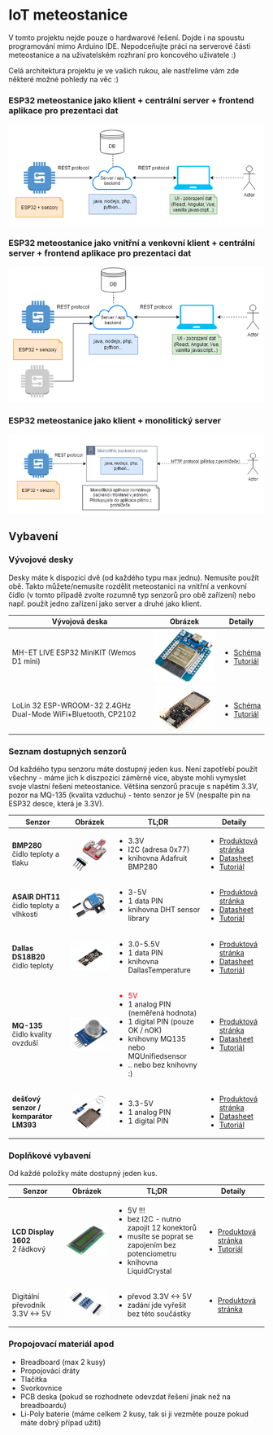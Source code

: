 # IoT meteostanice

V tomto projektu nejde pouze o hardwarové řešení. Dojde i na spoustu programování mimo Arduino IDE. Nepodceňujte práci na serverové části meteostanice a na uživatelském rozhraní pro koncového uživatele :)

Celá architektura projektu je ve vašich rukou, ale nastřelíme vám zde některé možné pohledy na věc :)

### ESP32 meteostanice jako klient + centrální server + frontend aplikace pro prezentaci dat

![arch1](image/arch1.png)

### ESP32 meteostanice jako vnitřní a venkovní klient + centrální server + frontend aplikace pro prezentaci dat

![arch2](image/arch2.png)

### ESP32 meteostanice jako klient + monolitický server

![arch3](image/arch3.png)

## Vybavení

### Vývojové desky

Desky máte k dispozici dvě (od každého typu max jednu). Nemusíte použít obě. Takto můžete/nemusíte rozdělit meteostanici na vnitřní a venkovní čidlo (v tomto případě zvolte rozumně typ senzorů pro obě zařízení) nebo např. použít jedno zařízení jako server a druhé jako klient.

| Vývojová deska   | Obrázek   | Detaily |
| ----------- | ----------- | ----------- |
| MH-ET LIVE ESP32 MiniKIT (Wemos D1 mini)   | ![Wemos ESP32 D1 mini](/image/wemos.png "Wemos ESP32 D1 mini")        | <ul><li>[Schéma](/image/d1_schema.png)</li><li>[Tutoriál](https://randomnerdtutorials.com/getting-started-with-esp32/)</li></ul>   |
| LoLin 32 ESP-WROOM-32 2.4GHz Dual-Mode WiFi+Bluetooth, CP2102 | ![Wemos Lolin 32](/image/lolin32.png "Wemos Lolin 32")  |  <ul><li>[Schéma](/image/lolin_schema.png)</li><li>[Tutoriál](https://randomnerdtutorials.com/getting-started-with-esp32/)</li></ul>   |

### Seznam dostupných senzorů

Od každého typu senzoru máte dostupný jeden kus. Není zapotřebí použít všechny - máme jich k diszpozici záměrně více, abyste mohli vymyslet svoje vlastní řešení meteostanice. Většina senzorů pracuje s napětím 3.3V, pozor na MQ-135 (kvalita vzduchu) - tento senzor je 5V (nespalte pin na ESP32 desce, která je 3.3V).

<table>
    <thead>
        <tr>
            <th>Senzor</th>
            <th>Obrázek</th>
            <th>TL;DR</th>
            <th>Detaily</th>
        </tr>
    </thead>
    <tbody>
        <tr>
            <td><strong>BMP280</strong><br>čidlo teploty a tlaku</td>
            <td><img src="image/bmp280.png" /></td>
            <td>
                <ul>
                    <li>3.3V</li>
                    <li>I2C (adresa 0x77)</li>
                    <li>knihovna Adafruit BMP280</li>
                </ul>
            </td>
            <td>
                <ul>
                    <li><a href="https://www.laskakit.cz/laskakit-bmp280-senzor-tlaku-a-teploty-vzduchu/#description">Produktová stránka</a></li>
                    <li><a href="https://www.laskakit.cz/user/related_files/bst-bmp280-ds001-11.pdf">Datasheet</a></li>
                    <li><a href="https://www.circuitschools.com/interfacing-bmp280-with-esp-32-on-i2c-with-errors-and-solutions/">Tutoriál</a></li>
                </ul>
            </td>
        </tr>
        <tr>
            <td><strong>ASAIR DHT11</strong><br>čidlo teploty a vlhkosti</td>
            <td><img src="image/dht11.png" /></td>
            <td>
                <ul>
                    <li>3-5V</li>
                    <li>1 data PIN</li>
                    <li>knihovna DHT sensor library</li>
                </ul>
            </td>
            <td>
                <ul>
                    <li><a href="https://www.laskakit.cz/arduino-senzor-teploty-a-vlhkosti-vzduchu-dht11--modul/#description">Produktová stránka</a></li>
                    <li><a href="https://www.laskakit.cz/user/related_files/dht11.pdf">Datasheet</a></li>
                    <li><a href="https://randomnerdtutorials.com/esp32-dht11-dht22-temperature-humidity-sensor-arduino-ide/">Tutoriál</a></li>
                </ul>
            </td>
        </tr>
        <tr>
            <td><strong>Dallas DS18B20</strong><br>čidlo teploty</td>
            <td><img src="image/ds18b20.png" /></td>
            <td>
                <ul>
                    <li>3.0-5.5V</li>
                    <li>1 data PIN</li>
                    <li>knihovna DallasTemperature</li>
                </ul>
            </td>
            <td>
                <ul>
                    <li><a href="https://www.laskakit.cz/digitalni-cidlo-teploty-dallas-ds18b20--modul/#description">Produktová stránka</a></li>
                    <li><a href="https://www.laskakit.cz/user/related_files/umw-youtai-semiconductor-co-ltd-ds18b20.pdf">Datasheet</a></li>
                    <li><a href="https://randomnerdtutorials.com/esp32-ds18b20-temperature-arduino-ide/">Tutoriál</a></li>
                </ul>
            </td>
        </tr>
        <tr>
            <td><strong>MQ-135</strong><br>čidlo kvality ovzduší</td>
            <td><img src="image/mq135.png" /></td>
            <td>
                <ul>
                    <li style="color: red">5V</li>
                    <li>1 analog PIN (neměřená hodnota)</li>
                    <li>1 digital PIN (pouze OK / nOK)</li>
                    <li>knihovny MQ135 nebo MQUnifiedsensor</li>
                    <li>.. nebo bez knihovny :)</li>
                </ul>
            </td>
            <td>
                <ul>
                    <li><a href="https://www.laskakit.cz/senzor-pro-detekci-kvality-vzduchu-mq-135/#description">Produktová stránka</a></li>
                    <li><a href="https://www.laskakit.cz/user/related_files/mq135.pdf">Datasheet</a></li>
                    <li><a href="https://blog.asksensors.com/air-quality-sensor-mq135-cloud-mqtt/">Tutoriál</a></li>
                </ul>
            </td>
        </tr>
        <tr>
            <td><strong>dešťový senzor / komparátor LM393</strong></td>
            <td><img src="image/rain.png" /></td>
            <td>
                <ul>
                    <li>3.3-5V</li>
                    <li>1 analog PIN</li>
                    <li>1 digital PIN</li>
                </ul>
            </td>
            <td>
                <ul>
                    <li><a href="https://www.laskakit.cz/destovy-senzor/#description">Produktová stránka</a></li>
                    <li><a href="https://www.laskakit.cz/user/related_files/lm393-d.pdf">Datasheet</a></li>
                    <li><a href="https://thinkrobotics.com/products/rain-detection-sensor-with-lm393-comparator">Tutoriál</a></li>
                </ul>
            </td>
        </tr>
    </tbody>
</table>

### Doplňkové vybavení

Od každé položky máte dostupný jeden kus.

<table>
    <thead>
        <tr>
            <th>Senzor</th>
            <th>Obrázek</th>
            <th>TL;DR</th>
            <th>Detaily</th>
        </tr>
    </thead>
    <tbody>
        <tr>
            <td><strong>LCD Display 1602</strong><br>2 řádkový</td>
            <td><img src="image/1602.png" /></td>
            <td>
                <ul>
                    <li>5V !!!</li>
                    <li>bez I2C - nutno zapojit 12 konektorů</li>
                    <li>musíte se poprat se zapojením bez potenciometru</li>
                    <li>knihovna LiquidCrystal</li>
                </ul>
            </td>
            <td>
                <ul>
                    <li><a href="https://www.laskakit.cz/16x2-lcd-displej-1602-zeleny/#description">Produktová stránka</a></li>
                    <li><a href="https://www.circuitschools.com/interfacing-16x2-lcd-module-with-esp32-with-and-without-i2c/">Tutoriál</a></li>
                </ul>
            </td>
        </tr>
        <tr>
            <td>Digitální převodník 3.3V <-> 5V</td>
            <td><img src="image/prevodnik.png" /></td>
            <td>
                <ul>
                    <li>převod 3.3V <-> 5V</li>
                    <li>zadání jde vyřešit bez této součástky</li>
                </ul>
            </td>
            <td>
                <ul>
                    <li><a href="https://www.laskakit.cz/4-kanaly-obousmerny-prevodnik-logickych-urovni-5v-a-3-3v/#description">Produktová stránka</a></li>
                </ul>
            </td>
        </tr>
    </tbody>
</table>

### Propojovací materiál apod

- Breadboard (max 2 kusy)
- Propojovácí dráty
- Tlačítka
- Svorkovnice
- PCB deska (pokud se rozhodnete odevzdat řešení jinak než na breadboardu)
- Li-Poly baterie (máme celkem 2 kusy, tak si ji vezměte pouze pokud máte dobrý případ užití)
